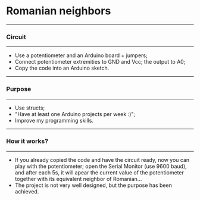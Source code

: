 # Romanian neighbors
***

### Circuit
***
- Use a potentiometer and an Arduino board + jumpers;    
- Connect potentiometer extremities to GND and Vcc; the output to A0;   
- Copy the code into an Arduino sketch.   
***
### Purpose
***
- Use structs;   
- "Have at least one Arduino projects per week :)";    
- Improve my programming skills.   
***
### How it works?
***
- If you already copied the code and have the circuit ready, now you can play with the potentiometer; open the Serial Monitor (use 9600 baud), and after each 5s, it will apear the current value of the potentiometer together with its equivalent neighbor of Romanian...
- The project is not very well designed, but the purpose has been achieved.   
